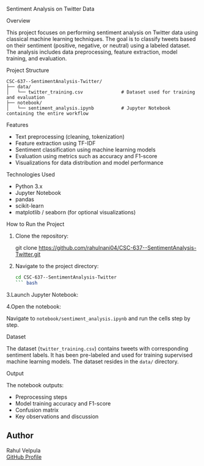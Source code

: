  Sentiment Analysis on Twitter Data

 Overview

This project focuses on performing sentiment analysis on Twitter data using classical machine learning techniques. The goal is to classify tweets based on their sentiment (positive, negative, or neutral) using a labeled dataset. The analysis includes data preprocessing, feature extraction, model training, and evaluation.

Project Structure

```
CSC-637--SentimentAnalysis-Twitter/
├── data/
│   └── twitter_training.csv              # Dataset used for training and evaluation
├── notebook/
│   └── sentiment_analysis.ipynb          # Jupyter Notebook containing the entire workflow
```

 Features

- Text preprocessing (cleaning, tokenization)
- Feature extraction using TF-IDF
- Sentiment classification using machine learning models
- Evaluation using metrics such as accuracy and F1-score
- Visualizations for data distribution and model performance

 Technologies Used

- Python 3.x
- Jupyter Notebook
- pandas
- scikit-learn
- matplotlib / seaborn (for optional visualizations)

 How to Run the Project

1. Clone the repository:

  
   git clone https://github.com/rahulnani04/CSC-637--SentimentAnalysis-Twitter.git
   

2. Navigate to the project directory:

      ``` bash 
   cd CSC-637--SentimentAnalysis-Twitter
   ``` bash

3.Launch Jupyter Notebook:


4.Open the notebook:

   Navigate to `notebook/sentiment_analysis.ipynb` and run the cells step by step.

 Dataset

The dataset (`twitter_training.csv`) contains tweets with corresponding sentiment labels. It has been pre-labeled and used for training supervised machine learning models. The dataset resides in the `data/` directory.

 Output

The notebook outputs:
- Preprocessing steps
- Model training accuracy and F1-score
- Confusion matrix
- Key observations and discussion

## Author

Rahul Velpula  
[GitHub Profile](https://github.com/rahulnani04)


